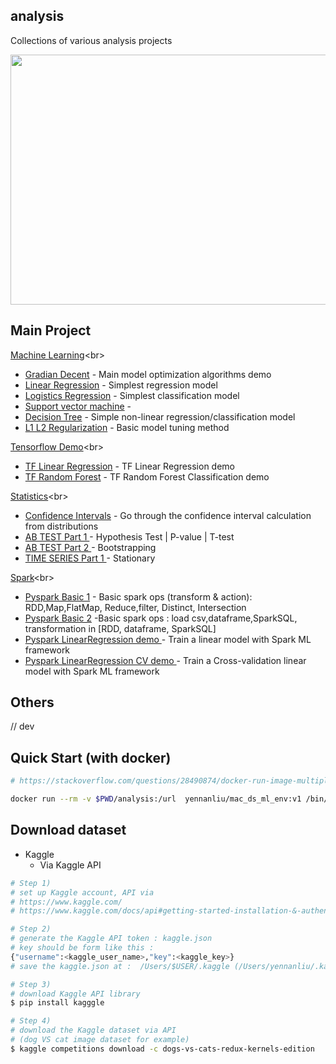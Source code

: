 ## analysis
Collections of various analysis projects <br>

<img src ="https://github.com/yennanliu/analysis/blob/master/doc/wire.jpg" width="800" height="400">


## Main Project 

[Machine Learning](https://github.com/yennanliu/analysis/tree/master/ML_)<br>

* [Gradian Decent](https://nbviewer.jupyter.org/github/yennanliu/analysis/blob/master/ML_/ML_Basic_Gradian_Decent.ipynb) - Main model optimization algorithms demo
* [Linear Regression](https://nbviewer.jupyter.org/github/yennanliu/analysis/blob/master/ML_/ML_Basic_LinearRegression.ipynb) - Simplest regression model 
* [Logistics Regression](https://nbviewer.jupyter.org/github/yennanliu/analysis/blob/master/ML_/ML_Basic_LogisticsRegression.ipynb) - Simplest classification model 
* [Support vector machine](https://nbviewer.jupyter.org/github/yennanliu/analysis/blob/master/ML_/ML_Basic_SVM.ipynb) -
* [Decision Tree](https://nbviewer.jupyter.org/github/yennanliu/analysis/blob/master/ML_/ML_Basic_Decision_Tree.ipynb) - Simple non-linear regression/classification model 
* [L1 L2 Regularization](https://nbviewer.jupyter.org/github/yennanliu/analysis/blob/master/ML_/ML_Basic_L1_L2_Regularization.ipynb) - Basic model tuning method


[Tensorflow Demo](https://github.com/yennanliu/analysis/tree/master/tensorflow_)<br>

* [TF Linear Regression](https://nbviewer.jupyter.org/github/yennanliu/analysis/blob/master/tensorflow_/TF_demo_LinearRegression_model.ipynb) - TF Linear Regression demo
* [TF Random Forest](https://nbviewer.jupyter.org/github/yennanliu/analysis/blob/master/tensorflow_/TF_demo_RandomForest_model.ipynb) - TF Random Forest Classification demo


[Statistics](https://github.com/yennanliu/analysis/tree/master/Statistics_)<br>

* [Confidence Intervals](https://nbviewer.jupyter.org/github/yennanliu/analysis/blob/master/Statistics_/Confidence_Intervals.ipynb) - Go through the confidence interval calculation from distributions 
* [AB TEST Part 1 ](https://nbviewer.jupyter.org/github/yennanliu/analysis/blob/master/Statistics_/AB_Testing_part1.ipynb) -  Hypothesis Test | P-value | T-test
* [AB TEST Part 2 ](https://nbviewer.jupyter.org/github/yennanliu/analysis/blob/master/Statistics_/AB_Testing_part2.ipynb) -  Bootstrapping
* [TIME SERIES Part 1 ](https://nbviewer.jupyter.org/github/yennanliu/analysis/blob/master/Statistics_/Time_Series_part1.ipynb) -  Stationary


[Spark](https://github.com/yennanliu/analysis/tree/master/SPARK_)<br>

* [Pyspark Basic 1](http://nbviewer.jupyter.org/github/yennanliu/analysis/blob/master/SPARK_/Spark_notebook_basic_1.ipynb) - Basic spark ops (transform & action): RDD,Map,FlatMap, Reduce,filter, Distinct, Intersection
* [Pyspark Basic 2](http://nbviewer.jupyter.org/github/yennanliu/analysis/blob/master/SPARK_/Spark_notebook_basic_2.ipynb) -Basic spark ops : load csv,dataframe,SparkSQL, transformation in [RDD, dataframe, SparkSQL]
* [Pyspark LinearRegression demo ](https://github.com/yennanliu/analysis/blob/master/SPARK_/Spark_ML_LinearRegression_demo.py) -  Train a linear model with Spark ML framework 
* [Pyspark LinearRegression CV demo ](https://github.com/yennanliu/analysis/blob/master/SPARK_/Spark_ML_LinearRegression_CV_demo.py) -  Train a Cross-validation linear model with Spark ML framework 


## Others 

// dev 


## Quick Start (with docker)
```bash
# https://stackoverflow.com/questions/28490874/docker-run-image-multiple-commands

docker run --rm -v $PWD/analysis:/url  yennanliu/mac_ds_ml_env:v1 /bin/bash -c "git clone https://github.com/yennanliu/analysis.git ;  ls  ;  pwd ; python analysis/ml_demo.py"

```


## Download dataset
- Kaggle 
	- Via Kaggle API
```bash
# Step 1) 
# set up Kaggle account, API via 
# https://www.kaggle.com/
# https://www.kaggle.com/docs/api#getting-started-installation-&-authentication

# Step 2)
# generate the Kaggle API token : kaggle.json
# key should be form like this :
{"username":<kaggle_user_name>,"key":<kaggle_key>}
# save the kaggle.json at :  /Users/$USER/.kaggle (/Users/yennanliu/.kaggle for example)

# Step 3) 
# download Kaggle API library 
$ pip install kagggle 

# Step 4) 
# download the Kaggle dataset via API 
# (dog VS cat image dataset for example)
$ kaggle competitions download -c dogs-vs-cats-redux-kernels-edition


```







